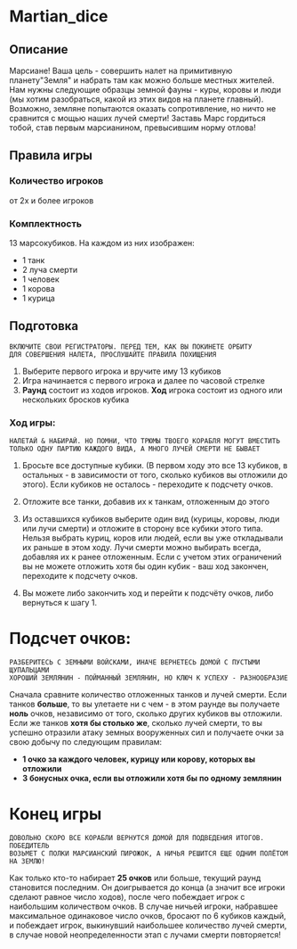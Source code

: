 # Martian_dice

## Описание

Марсиане! Ваша цель - совершить налет на примитивную планету"Земля" и набрать там как
можно больше местных жителей. Нам нужны следующие образцы земной фауны - куры, коровы
и люди (мы хотим разобраться, какой из этих видов на планете главный). Возможно, земляне
попытаются оказать сопротивление, но ничто не сравнится с мощью наших лучей смерти!
Заставь Марс гордиться тобой, став первым марсианином, превысившим норму отлова!

## Правила игры

### Количество игроков
от 2х и более игроков
### Комплектность

13 марсокубиков.
На каждом из них изображен:
   * 1 танк
   * 2 луча смерти
   * 1 человек
   * 1 корова
   * 1 курица

## Подготовка
```
ВКЛЮЧИТЕ СВОИ РЕГИСТРАТОРЫ. ПЕРЕД ТЕМ, КАК ВЫ ПОКИНЕТЕ ОРБИТУ
ДЛЯ СОВЕРШЕНИЯ НАЛЕТА, ПРОСЛУШАЙТЕ ПРАВИЛА ПОХИЩЕНИЯ
```
1. Выберите первого игрока и вручите иму 13 кубиков
2. Игра начинается с первого игрока и далее по часовой стрелке
3. **Раунд** состоит из ходов игроков. **Ход** игрока состоит из
одного или нескольких бросков кубика

### Ход игры:
```
НАЛЕТАЙ & НАБИРАЙ. НО ПОМНИ, ЧТО ТРЮМЫ ТВОЕГО КОРАБЛЯ МОГУТ ВМЕСТИТЬ
ТОЛЬКО ОДНУ ПАРТИЮ КАЖДОГО ВИДА, А МНОГО ЛУЧЕЙ СМЕРТИ НЕ БЫВАЕТ
```
1. Бросьте все доступные кубики. (В первом ходу это все 13 кубиков, 
в остальных - в зависимости от того, сколько кубиков вы отложили до этого). 
Если кубиков не осталось - переходите к подсчету очков.


2. Отложите все танки, добавив их к танкам, отложенным до этого


3. Из оставшихся кубиков выберите один вид (курицы, коровы, люди или
лучи смерти) и отложите в сторону все кубики этого типа. Нельзя выбрать куриц, коров или людей, если вы уже откладывали их раньше в
этом ходу. Лучи смерти можно выбирать всегда, добавляя их к ранее
отложенным. Если с учетом этих ограничений вы не можете отложить
хотя бы один кубик - ваш ход закончен, переходите к подсчету очков.


4. Вы можете либо закончить ход и перейти к подсчёту очков, либо
вернуться к шагу 1.

# Подсчет очков:
```
РАЗБЕРИТЕСЬ С ЗЕМНЫМИ ВОЙСКАМИ, ИНАЧЕ ВЕРНЕТЕСЬ ДОМОЙ С ПУСТЫМИ ЩУПАЛЬЦАМИ
ХОРОШИЙ ЗЕМЛЯНИН - ПОЙМАННЫЙ ЗЕМЛЯНИН, НО КЛЮЧ К УСПЕХУ - РАЗНООБРАЗИЕ
```
Сначала сравните количество отложенных танков и лучей смерти. Если
танков **больше**, то вы улетаете ни с чем - в этом раунде вы получаете
**ноль** очков, независимо от того, сколько других кубиков вы отложили.
Если же танков **хотя бы столько же**, сколько лучей смерти, то вы
успешно отразили атаку земных вооруженных сил и получаете очки за
свою добычу по следующим правилам:
* **1 очко за каждого человек, курицу или корову, которых вы отложили**
* **3 бонусных очка, если вы отложили хотя бы по одному землянин**  

# Конец игры
```
ДОВОЛЬНО СКОРО ВСЕ КОРАБЛИ ВЕРНУТСЯ ДОМОЙ ДЛЯ ПОДВЕДЕНИЯ ИТОГОВ. ПОБЕДИТЕЛЬ
ВОЗЬМЕТ С ПОЛКИ МАРСИАНСКИЙ ПИРОЖОК, А НИЧЬЯ РЕШИТСЯ ЕЩЕ ОДНИМ ПОЛЁТОМ НА ЗЕМЛЮ!
```
Как только кто-то набирает **25 очков** или больше, текущий раунд становится последним. Он
доигрывается до конца (а значит все игроки сделают равное число ходов), после чего побеждает
игрок с наибольшим количеством очков. В случае ничьей игроки, набравшее максимальное одинаковое 
число очков, бросают по 6 кубиков каждый, и побеждает игрок, выкинувший наибольшее количество 
лучей смерти, в случае новой неопределенности этап с лучами смерти повторяется!
